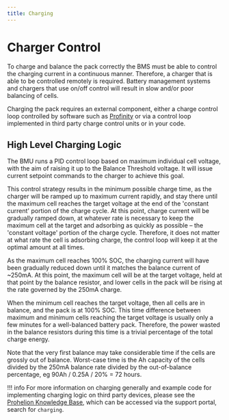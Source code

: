 ```yaml
---
title: Charging
---
```


# Charger Control

To charge and balance the pack correctly the BMS must be able to control the charging current in a continuous manner.  Therefore, a charger that is able to be controlled remotely is required.  Battery management systems and chargers that use on/off control will result in slow and/or poor balancing of cells.   

Charging the pack requires an external component, either a charge control loop controlled by software such as [Profinity](../../../Profinity_Software/Profinity_Version_2/Components/Chargers_and_Power/index.md) or via a control loop implemented in third party charge control units or in your code.

## High Level Charging Logic

The BMU runs a PID control loop based on maximum individual cell voltage, with the aim of raising it up to the Balance Threshold voltage.  It will issue current setpoint commands to the charger to achieve this goal. 

This control strategy results in the minimum possible charge time, as the charger will be ramped up to maximum current rapidly, and stay there until the maximum cell reaches the target voltage at the end of the 'constant current' portion of the charge cycle.  At this point, charge current will be gradually ramped down, at whatever rate is necessary to keep the maximum cell at the target and adsorbing as quickly as possible – the 'constant voltage' portion of the charge cycle.  Therefore, it does not matter at what rate the cell is adsorbing charge, the control loop will keep it at the optimal amount at all times. 

As the maximum cell reaches 100% SOC, the charging current will have been gradually reduced down until it matches the balance current of ~250mA.  At this point, the maximum cell will be at the target voltage, held at that point by the balance resistor, and lower cells in the pack will be rising at the rate governed by the 250mA charge.   

When the minimum cell reaches the target voltage, then all cells are in balance, and the pack is at 100% SOC.  This time difference between maximum and minimum cells reaching the target voltage is usually only a few minutes for a well-balanced battery pack.  Therefore, the power wasted in the balance resistors during this time is a trivial percentage of the total charge energy. 

Note that the very first balance may take considerable time if the cells are grossly out of balance.  Worst-case time is the Ah capacity of the cells divided by the 250mA balance rate divided by the out-of-balance percentage, eg 90Ah / 0.25A / 20% = 72 hours. 

!!! info
    For more information on charging generally and example code for implementing charging logic on third party devices, please see the [Prohelion Knowledge Base](https://prohelion.atlassian.net/servicedesk/customer/portals), which can be accessed via the support portal, search for `charging`.
